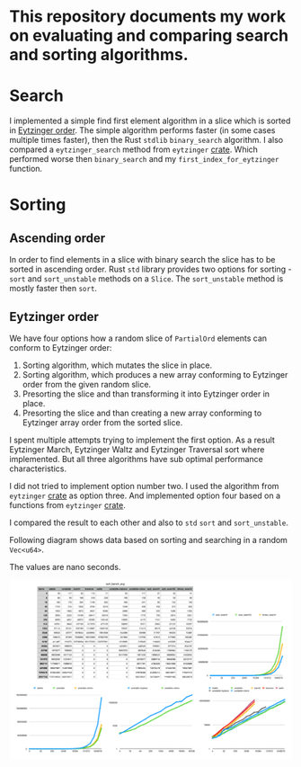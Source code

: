 # This repository documents my work on evaluating and comparing search and sorting algorithms.

# Search

I implemented a simple find first element algorithm in a slice which is sorted in [Eytzinger order](https://en.wikipedia.org/wiki/Implicit_data_structure).
The simple algorithm performs faster (in some cases multiple times faster), then the Rust `stdlib` `binary_search` algorithm.
I also compared a `eytzinger_search` method from `eytzinger` [crate](https://docs.rs/eytzinger/1.0.1/eytzinger/). Which performed worse then `binary_search` and my `first_index_for_eytzinger` function.

# Sorting

## Ascending order
In order to find elements in a slice with binary search the slice has to be sorted in ascending order.
Rust `std` library provides two options for sorting - `sort` and `sort_unstable` methods on a `Slice`. The `sort_unstable` method is mostly faster then `sort`.

## Eytzinger order
We have four options how a random slice of `PartialOrd` elements can conform to Eytzinger order:
1. Sorting algorithm, which mutates the slice in place.
2. Sorting algorithm, which produces a new array conforming to Eytzinger order from the given random slice.
3. Presorting the slice and than transforming it into Eytzinger order in place.
4. Presorting the slice and than creating a new array conforming to Eytzinger array order from the sorted slice.

I spent multiple attempts trying to implement the first option. As a result Eytzinger March, Eytzinger Waltz and Eytzinger Traversal sort where implemented. But all three algorithms have sub optimal performance characteristics.

I did not tried to implement option number two. I used the algorithm from `eytzinger` [crate](https://docs.rs/eytzinger/1.0.1/eytzinger/) as option three. And implemented option four based on a functions from `eytzinger` [crate](https://docs.rs/eytzinger/1.0.1/eytzinger/).

I compared the result to each other and also to `std` `sort` and `sort_unstable`.

Following diagram shows data based on sorting and searching in a random `Vec<u64>`.

The values are nano seconds. 

![Stats](data/stats.png)